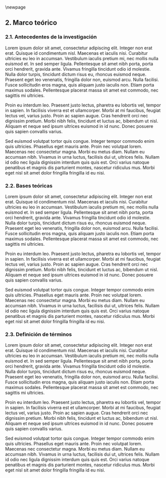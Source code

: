 \newpage

## 2. Marco teórico

### 2.1. Antecedentes de la investigación

Lorem ipsum dolor sit amet, consectetur adipiscing elit. Integer non erat erat. Quisque id condimentum nisl. Maecenas et iaculis nisi. Curabitur ultricies eu leo in accumsan. Vestibulum iaculis pretium mi, nec mollis nulla euismod et. In sed semper ligula. Pellentesque sit amet nibh porta, porta orci hendrerit, gravida ante. Vivamus fringilla tincidunt odio id molestie. Nulla dolor turpis, tincidunt dictum risus eu, rhoncus euismod neque. Praesent eget leo venenatis, fringilla dolor non, euismod arcu. Nulla facilisi. Fusce sollicitudin eros magna, quis aliquam justo iaculis non. Etiam porta maximus sodales. Pellentesque placerat massa sit amet est commodo, nec sagittis mi ultricies.

Proin eu interdum leo. Praesent justo lectus, pharetra eu lobortis vel, tempor in sapien. In facilisis viverra est et ullamcorper. Morbi at mi faucibus, feugiat lectus vel, varius justo. Proin ac sapien augue. Cras hendrerit orci nec dignissim pretium. Morbi nibh felis, tincidunt et luctus ac, bibendum ut nisl. Aliquam et neque sed ipsum ultrices euismod in id nunc. Donec posuere quis sapien convallis varius.

Sed euismod volutpat tortor quis congue. Integer tempor commodo enim quis ultricies. Phasellus eget mauris ante. Proin nec volutpat lorem. Maecenas nec consectetur magna. Morbi eu metus diam. Nullam eu accumsan nibh. Vivamus in urna luctus, facilisis dui ut, ultrices felis. Nullam id odio nec ligula dignissim interdum quis quis est. Orci varius natoque penatibus et magnis dis parturient montes, nascetur ridiculus mus. Morbi eget nisl sit amet dolor fringilla fringilla id eu nisi.

### 2.2. Bases teóricas

Lorem ipsum dolor sit amet, consectetur adipiscing elit. Integer non erat erat. Quisque id condimentum nisl. Maecenas et iaculis nisi. Curabitur ultricies eu leo in accumsan. Vestibulum iaculis pretium mi, nec mollis nulla euismod et. In sed semper ligula. Pellentesque sit amet nibh porta, porta orci hendrerit, gravida ante. Vivamus fringilla tincidunt odio id molestie. Nulla dolor turpis, tincidunt dictum risus eu, rhoncus euismod neque. Praesent eget leo venenatis, fringilla dolor non, euismod arcu. Nulla facilisi. Fusce sollicitudin eros magna, quis aliquam justo iaculis non. Etiam porta maximus sodales. Pellentesque placerat massa sit amet est commodo, nec sagittis mi ultricies.

Proin eu interdum leo. Praesent justo lectus, pharetra eu lobortis vel, tempor in sapien. In facilisis viverra est et ullamcorper. Morbi at mi faucibus, feugiat lectus vel, varius justo. Proin ac sapien augue. Cras hendrerit orci nec dignissim pretium. Morbi nibh felis, tincidunt et luctus ac, bibendum ut nisl. Aliquam et neque sed ipsum ultrices euismod in id nunc. Donec posuere quis sapien convallis varius.

Sed euismod volutpat tortor quis congue. Integer tempor commodo enim quis ultricies. Phasellus eget mauris ante. Proin nec volutpat lorem. Maecenas nec consectetur magna. Morbi eu metus diam. Nullam eu accumsan nibh. Vivamus in urna luctus, facilisis dui ut, ultrices felis. Nullam id odio nec ligula dignissim interdum quis quis est. Orci varius natoque penatibus et magnis dis parturient montes, nascetur ridiculus mus. Morbi eget nisl sit amet dolor fringilla fringilla id eu nisi.

### 2.3. Definición de términos

Lorem ipsum dolor sit amet, consectetur adipiscing elit. Integer non erat erat. Quisque id condimentum nisl. Maecenas et iaculis nisi. Curabitur ultricies eu leo in accumsan. Vestibulum iaculis pretium mi, nec mollis nulla euismod et. In sed semper ligula. Pellentesque sit amet nibh porta, porta orci hendrerit, gravida ante. Vivamus fringilla tincidunt odio id molestie. Nulla dolor turpis, tincidunt dictum risus eu, rhoncus euismod neque. Praesent eget leo venenatis, fringilla dolor non, euismod arcu. Nulla facilisi. Fusce sollicitudin eros magna, quis aliquam justo iaculis non. Etiam porta maximus sodales. Pellentesque placerat massa sit amet est commodo, nec sagittis mi ultricies.

Proin eu interdum leo. Praesent justo lectus, pharetra eu lobortis vel, tempor in sapien. In facilisis viverra est et ullamcorper. Morbi at mi faucibus, feugiat lectus vel, varius justo. Proin ac sapien augue. Cras hendrerit orci nec dignissim pretium. Morbi nibh felis, tincidunt et luctus ac, bibendum ut nisl. Aliquam et neque sed ipsum ultrices euismod in id nunc. Donec posuere quis sapien convallis varius.

Sed euismod volutpat tortor quis congue. Integer tempor commodo enim quis ultricies. Phasellus eget mauris ante. Proin nec volutpat lorem. Maecenas nec consectetur magna. Morbi eu metus diam. Nullam eu accumsan nibh. Vivamus in urna luctus, facilisis dui ut, ultrices felis. Nullam id odio nec ligula dignissim interdum quis quis est. Orci varius natoque penatibus et magnis dis parturient montes, nascetur ridiculus mus. Morbi eget nisl sit amet dolor fringilla fringilla id eu nisi.
